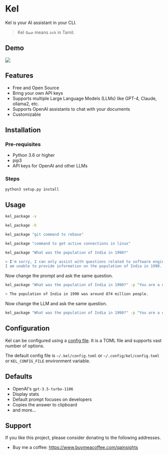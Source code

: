 # Kel

Kel is your AI assistant in your CLI. 

> Kel `கேள்` means `ask` in Tamil.

## Demo

<a href="https://asciinema.org/a/626190" target="_blank"><img src="https://asciinema.org/a/626190.svg" /></a>

## Features

- Free and Open Source
- Bring your own API keys
- Supports multiple Large Language Models (LLMs) like GPT-4, Claude, ollama2, etc.
- Supports OpenAI assistants to chat with your documents
- Customizable

## Installation

### Pre-requisites
- Python 3.6 or higher
- pip3
- API keys for OpenAI and other LLMs

### Steps

```bash
python3 setup.py install
```

## Usage

```bash
kel_package -v
```

```bash
kel_package -h
```

```bash
kel_package "git command to rebase"
```

```bash
kel_package "command to get active connections in linux"
```

```bash
kel_package "What was the population of India in 1990?"

> I'm sorry, I can only assist with questions related to software engineering and command line tools. 
I am unable to provide information on the population of India in 1990.
```

Now change the prompt and ask the same question.
```bash
kel_package "What was the population of India in 1990?" -p "You are a demography expert" 

> The population of India in 1990 was around 874 million people.
```

Now change the LLM and ask the same question.
```bash
kel_package "What was the population of India in 1990?" -p "You are a demography expert" -c ollama -m llama2 
```

## Configuration

Kel can be configured using a [config file](./config.toml). It is a TOML file and supports vast number of options. 

The default config file is `~/.kel/config.toml` or `~/.config/kel/config.toml` or `KEL_CONFIG_FILE` environment variable.

## Defaults

- OpenAI's `gpt-3.5-turbo-1106`
- Display stats
- Default prompt focuses on developers
- Copies the answer to clipboard
- and more...

## Support

If you like this project, please consider donating to the following addresses.

- Buy me a coffee: https://www.buymeacoffee.com/qainsights



